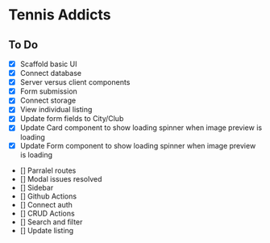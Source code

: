 # Tennis Addicts

## To Do

- [x] Scaffold basic UI
- [x] Connect database
- [x] Server versus client components
- [x] Form submission
- [x] Connect storage
- [x] View individual listing
- [x] Update form fields to City/Club
- [x] Update Card component to show loading spinner when image preview is loading
- [x] Update Form component to show loading spinner when image preview is loading
- [] Parralel routes
- [] Modal issues resolved
- [] Sidebar
- [] Github Actions
- [] Connect auth
- [] CRUD Actions
- [] Search and filter
- [] Update listing
